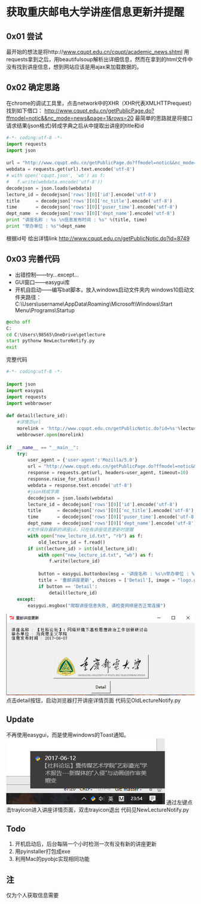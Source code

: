 # 获取重庆邮电大学讲座信息更新并提醒

## 0x01 尝试
最开始的想法是将http://www.cqupt.edu.cn/cqupt/academic_news.shtml
用requests拿到之后，用beautifulsoup解析出详细信息，然而在拿到的html文件中没有找到讲座信息，想到网站应该是用ajax来加载数据的。


## 0x02 确定思路
在chrome的调试工具里，点击network中的XHR（XHR代表XMLHTTPrequest）找到如下借口：
http://www.cqupt.edu.cn/getPublicPage.do?ffmodel=notic&&nc_mode=news&page=1&rows=20
最简单的思路就是将接口请求结果(json格式)转成字典之后从中提取出讲座的title和id
```python
#-*- coding:utf-8 -*-
import requests
import json

url = "http://www.cqupt.edu.cn/getPublicPage.do?ffmodel=notic&&nc_mode=news&page=1&rows=20"
webdata = requests.get(url).text.encode('utf-8')
# with open('cqupt.json', 'wb') as f:
# 	f.write(webdata.encode('utf-8'))
decodejson = json.loads(webdata)
lecture_id = decodejson['rows'][0]['id'].encode('utf-8')
title 	   = decodejson['rows'][0]['nc_title'].encode('utf-8')
time       = decodejson['rows'][0]['puser_time'].encode('utf-8')
dept_name  = decodejson['rows'][0]['dept_name'].encode('utf-8')
print "讲座名称 : %s \n信息发布时间 : %s" %(title, time)
print "举办单位 : %s"%dept_name

```
根据id号 给出详情link
http://www.cqupt.edu.cn/getPublicNotic.do?id=8749


## 0x03 完善代码

 - 出错控制——try...except...
 - GUI窗口——easygui库
 - 开机自启动——编写bat脚本，放入windows启动文件夹内
windows10启动文件夹路径：
C:\Users\username\AppData\Roaming\Microsoft\Windows\Start Menu\Programs\Startup

```bat
@echo off
C:
cd C:\Users\98565\OneDrive\getlecture
start pythonw NewLectureNotify.py
exit
```
完整代码
```python
#-*- coding:utf-8 -*-

import json
import easygui
import requests
import webbrowser

def detail(lecture_id):
	#详情页url
	morelink = 'http://www.cqupt.edu.cn/getPublicNotic.do?id=%s'%lecture_id
	webbrowser.open(morelink)

if  __name__ == "__main__":
	try:
		user_agent = {'user-agent':'Mozilla/5.0'}
		url = "http://www.cqupt.edu.cn/getPublicPage.do?ffmodel=notic&&nc_mode=news&page=1&rows=20"
		response = requests.get(url, headers=user_agent, timeout=10)
		response.raise_for_status()
		webdata = response.text.encode('utf-8')
		#json转成字典
		decodejson = json.loads(webdata)
		lecture_id = decodejson['rows'][0]['id'].encode('utf-8')
		title 	   = decodejson['rows'][0]['nc_title'].encode('utf-8')
		time       = decodejson['rows'][0]['puser_time'].encode('utf-8')
		dept_name  = decodejson['rows'][0]['dept_name'].encode('utf-8')
		#文件保存最新的讲座id，只在有讲座信息更新时提醒
		with open("new_lecture_id.txt", "rb") as f:
			old_lecture_id = f.read()
		if int(lecture_id) > int(old_lecture_id):
			with open("new_lecture_id.txt", "wb") as f:
				f.write(lecture_id)

			button = easygui.buttonbox(msg = '讲座名称 : %s\n举办单位 : %s\n信息发布时间 : %s'%(title, dept_name, time),
			title = '重邮讲座更新', choices = ['Detail'], image = "logo.gif")
			if button == 'Detail':
				detail(lecture_id)
	except:
		easygui.msgbox("爬取讲座信息失败, 请检查网络是否正常连接")

```
![](./img/shot.png)
点击detail按钮，启动浏览器打开讲座详情页面
代码见OldLectureNotify.py

## Update
不再使用easygui，而是使用windows的Toast通知。
![](./img/new.png)
通过左键点击trayicon进入讲座详情页面，双击trayicon退出
代码见NewLectureNotify.py

## Todo
1. 开机启动后，后台每隔一个小时检测一次有没有新的讲座更新
2. 用pyinstaller打包成exe
3. 利用Mac的pyobjc实现相同功能


## 注
仅为个人获取信息需要
